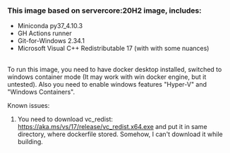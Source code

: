 ### This image based on servercore:20H2 image, includes:
  - Miniconda py37_4.10.3
  - GH Actions runner
  - Git-for-Windows 2.34.1
  - Microsoft Visual C++ Redistributable 17 (with with some nuances)
<br>
To run this image, you need to have docker desktop installed, switched to windows container mode (It may work with win docker engine, but it untested). Also you need to enable windows features "Hyper-V" and "Windows Containers".

Known issues:
1) You need to download vc_redist: https://aka.ms/vs/17/release/vc_redist.x64.exe and put it in same directory, where dockerfile stored. Somehow, I can't download it while building.
